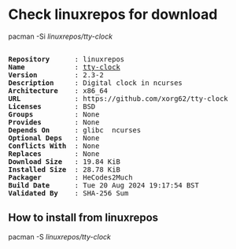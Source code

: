 # Check linuxrepos for download

pacman -Si *linuxrepos/tty-clock*

<div class="highlight"><pre class="highlight"><text>
<b>Repository</b>      : linuxrepos
<b>Name</b>            : <a href="../../x86_64/tty-clock-2.3-2-x86_64.pkg.tar.zst">tty-clock</a>
<b>Version</b>         : 2.3-2
<b>Description</b>     : Digital clock in ncurses
<b>Architecture</b>    : x86_64
<b>URL</b>             : https://github.com/xorg62/tty-clock
<b>Licenses</b>        : BSD
<b>Groups</b>          : None
<b>Provides</b>        : None
<b>Depends On</b>      : glibc  ncurses
<b>Optional Deps</b>   : None
<b>Conflicts With</b>  : None
<b>Replaces</b>        : None
<b>Download Size</b>   : 19.84 KiB
<b>Installed Size</b>  : 28.78 KiB
<b>Packager</b>        : HeCodes2Much <wayne6324@gmail.com>
<b>Build Date</b>      : Tue 20 Aug 2024 19:17:54 BST
<b>Validated By</b>    : SHA-256 Sum
</text></pre></div>

## How to install from linuxrepos

pacman -S *linuxrepos/tty-clock*
